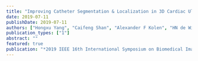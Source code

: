 ```yaml
---
title: "Improving Catheter Segmentation & Localization in 3D Cardiac Ultrasound Using Direction-Fused Fcn"
date: 2019-07-11
publishDate: 2019-07-11
authors: ["Hongxu Yang", "Caifeng Shan", "Alexander F Kolen", "HN de With Peter"]
publication_types: ["1"]
abstract: ""
featured: true
publication: "*2019 IEEE 16th International Symposium on Biomedical Imaging (ISBI 2019)*"
---
```


